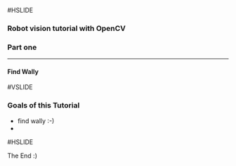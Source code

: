 #HSLIDE

### Robot vision tutorial with OpenCV
### Part one
---
#### Find Wally

#VSLIDE
### Goals of this Tutorial
 - find wally :-)
 -  
#HSLIDE

The End :)
